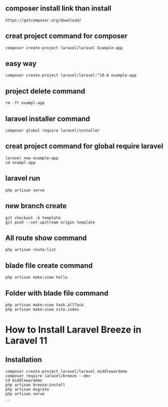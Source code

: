 ## composer install link than install

```
https://getcomposer.org/download/

```

## creat project command for composer

```
composer create-project laravel/laravel Example-app

```
## easy way
```
composer create-project laravel/laravel:^10.0 example-app

```
## project delete command

```
rm -fr exampl-app
```

## laravel installer command

```
composer global require laravel/installer
```

## creat project command for  global require laravel
```
laravel new example-app
cd exampl-app

```


## laravel run

```
php artisan serve

```
## new branch create

```
git checkout -b template
git push --set-upstream origin template
```
## All route show command

```
php artisan route:list
```
## blade file create command

```
php artisan make:view hello

```
## Folder with blade file command

```
php artisan make:view task.allTask
php artisan make:view site.index
```

# How to Install Laravel Breeze in Laravel 11

## Installation

```
composer create-project laravel/laravel middlewardemo
composer require laravel/breeze --dev
cd middlewardemo
php artisan breeze:install
php artisan migrate
php artisan serve

``

